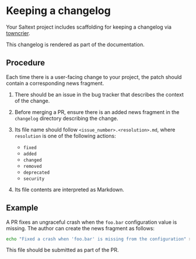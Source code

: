 # Keeping a changelog

Your Saltext project includes scaffolding for keeping a changelog via [towncrier](https://towncrier.readthedocs.io/en/stable/).

This changelog is rendered as part of the documentation.

## Procedure
Each time there is a user-facing change to your project, the patch should contain a corresponding news fragment.

1. There should be an issue in the bug tracker that describes the context of the change.
2. Before merging a PR, ensure there is an added news fragment in the `changelog` directory describing the change.
3. Its file name should follow `<issue_number>.<resolution>.md`, where `resolution` is one of the following actions:

    * `fixed`
    * `added`
    * `changed`
    * `removed`
    * `deprecated`
    * `security`

4. Its file contents are interpreted as Markdown.

## Example

A PR fixes an ungraceful crash when the `foo.bar` configuration value is missing.
The author can create the news fragment as follows:

```bash
echo "Fixed a crash when 'foo.bar' is missing from the configuration" > changelog/23.fixed.md
```

This file should be submitted as part of the PR.

